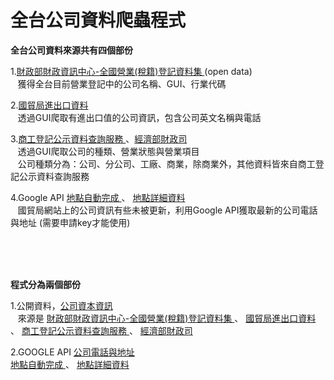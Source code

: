 ﻿# 全台公司資料爬蟲程式
<b>全台公司資料來源共有四個部份</b>

1.<a href="http://data.gov.tw/node/9400">財政部財政資訊中心-全國營業(稅籍)登記資料集 </a>(open data)</br>
&nbsp;&nbsp;&nbsp;獲得全台目前營業登記中的公司名稱、GUI、行業代碼</br>

2.<a href="https://fbfh.trade.gov.tw/rich/text/indexfbOL.asp">國貿局進出口資料 </a></br>
&nbsp;&nbsp;&nbsp;透過GUI爬取有進出口值的公司資訊，包含公司英文名稱與電話

3.<a href = "http://findbiz.nat.gov.tw/fts/query/QueryBar/queryInit.do">商工登記公示資料查詢服務 </a>、<a href="http://findbiz.nat.gov.tw/fts/query/QueryBar/queryInit.do">經濟部財政司</a></br>
&nbsp;&nbsp;&nbsp;透過GUI爬取公司的種類、營業狀態與營業項目</br>
&nbsp;&nbsp;&nbsp;公司種類分為：公司、分公司、工廠、商業，除商業外，其他資料皆來自商工登記公示資料查詢服務

4.Google API
<a href="https://developers.google.com/places/web-service/autocomplete?hl=zh-tw">地點自動完成 </a>、
<a href="https://developers.google.com/places/web-service/details?hl=zh-tw">地點詳細資料 </a></br>
&nbsp;&nbsp;&nbsp;國貿局網站上的公司資訊有些未被更新，利用Google API獲取最新的公司電話與地址
(需要申請key才能使用)</br>

</br>
</br>
</br>

<b>程式分為兩個部份</b>

1.公開資料，<a href="https://github.com/shihs/taiwan-company-database/tree/master/INFO">公司資本資訊</a></br>
&nbsp;&nbsp;&nbsp;來源是
<a href="http://data.gov.tw/node/9400">財政部財政資訊中心-全國營業(稅籍)登記資料集 </a>、
<a href="https://fbfh.trade.gov.tw/rich/text/indexfbOL.asp">國貿局進出口資料 </a>、
<a href = "http://findbiz.nat.gov.tw/fts/query/QueryBar/queryInit.do">商工登記公示資料查詢服務 </a>、
<a href="http://findbiz.nat.gov.tw/fts/query/QueryBar/queryInit.do">經濟部財政司</a>


2.GOOGLE API <a href="https://github.com/shihs/taiwan-company-database/tree/master/GOOGLE%20INFO">公司電話與地址</a></br>
<a href="https://developers.google.com/places/web-service/autocomplete?hl=zh-tw">地點自動完成 </a>、
<a href="https://developers.google.com/places/web-service/details?hl=zh-tw">地點詳細資料 </a></br>

</br>
</br>